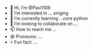 - 👋 Hi, I’m @Pavi1109
- 👀 I’m interested in ... singing 
- 🌱 I’m currently learning ...core python 
- 💞️ I’m looking to collaborate on ...
- 📫 How to reach me ...
- 😄 Pronouns: ...
- ⚡ Fun fact: ...

<!---
Pavi1109/Pavi1109 is a ✨ special ✨ repository because its `README.md` (this file) appears on your GitHub profile.
You can click the Preview link to take a look at your changes.
--->
